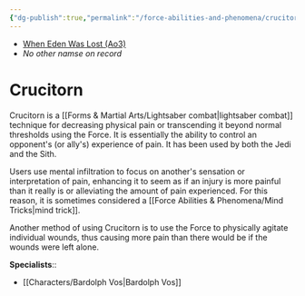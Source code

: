 ```yaml
---
{"dg-publish":true,"permalink":"/force-abilities-and-phenomena/crucitorn/","tags":["universal","alter","mind","forcepower"],"noteIcon":"saber1"}
---
```


- [When Eden Was Lost (Ao3)](https://archiveofourown.org/works/19334440/chapters/45992584)
- *No other namse on record* 
# Crucitorn
Crucitorn is a [[Forms & Martial Arts/Lightsaber combat\|lightsaber combat]] technique for decreasing physical pain or transcending it beyond normal thresholds using the Force. It is essentially the ability to control an opponent's (or ally's) experience of pain. It has been used by both the Jedi and the Sith.

Users use mental infiltration to focus on another's sensation or interpretation of pain, enhancing it to seem as if an injury is more painful than it really is or alleviating the amount of pain experienced. For this reason, it is sometimes considered a [[Force Abilities & Phenomena/Mind Tricks\|mind trick]].

Another method of using Crucitorn is to use the Force to physically agitate individual wounds, thus causing more pain than there would be if the wounds were left alone. 

**Specialists**::
- [[Characters/Bardolph Vos\|Bardolph Vos]]
